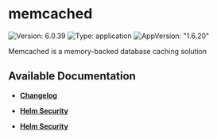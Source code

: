 # memcached

![Version: 6.0.39](https://img.shields.io/badge/Version-6.0.39-informational?style=flat-square) ![Type: application](https://img.shields.io/badge/Type-application-informational?style=flat-square) ![AppVersion: "1.6.20"](https://img.shields.io/badge/AppVersion-"1.6.20"-informational?style=flat-square)

Memcached is a memory-backed database caching solution

## Available Documentation

- [**Changelog**](CHANGELOG)

- [**Helm Security**](container-security)

- [**Helm Security**](helm-security)

